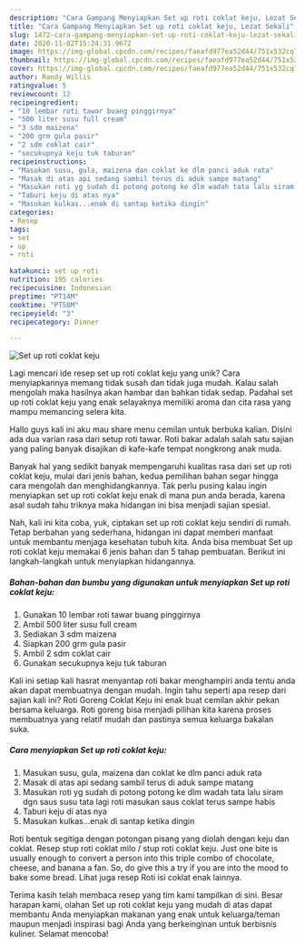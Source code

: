 ```yaml
---
description: "Cara Gampang Menyiapkan Set up roti coklat keju, Lezat Sekali"
title: "Cara Gampang Menyiapkan Set up roti coklat keju, Lezat Sekali"
slug: 1472-cara-gampang-menyiapkan-set-up-roti-coklat-keju-lezat-sekali
date: 2020-11-02T15:24:31.967Z
image: https://img-global.cpcdn.com/recipes/faeafd977ea52d44/751x532cq70/set-up-roti-coklat-keju-foto-resep-utama.jpg
thumbnail: https://img-global.cpcdn.com/recipes/faeafd977ea52d44/751x532cq70/set-up-roti-coklat-keju-foto-resep-utama.jpg
cover: https://img-global.cpcdn.com/recipes/faeafd977ea52d44/751x532cq70/set-up-roti-coklat-keju-foto-resep-utama.jpg
author: Randy Willis
ratingvalue: 5
reviewcount: 12
recipeingredient:
- "10 lembar roti tawar buang pinggirnya"
- "500 liter susu full cream"
- "3 sdm maizena"
- "200 grm gula pasir"
- "2 sdm coklat cair"
- "secukupnya keju tuk taburan"
recipeinstructions:
- "Masukan susu, gula, maizena dan coklat ke dlm panci aduk rata"
- "Masak di atas api sedang sambil terus di aduk sampe matang"
- "Masukan roti yg sudah di potong potong ke dlm wadah tata lalu siram dgn saus susu tata lagi roti masukan saus coklat terus sampe habis"
- "Taburi keju di atas nya"
- "Masukan kulkas...enak di santap ketika dingin"
categories:
- Resep
tags:
- set
- up
- roti

katakunci: set up roti 
nutrition: 195 calories
recipecuisine: Indonesian
preptime: "PT14M"
cooktime: "PT58M"
recipeyield: "3"
recipecategory: Dinner

---
```



![Set up roti coklat keju](https://img-global.cpcdn.com/recipes/faeafd977ea52d44/751x532cq70/set-up-roti-coklat-keju-foto-resep-utama.jpg)

Lagi mencari ide resep set up roti coklat keju yang unik? Cara menyiapkannya memang tidak susah dan tidak juga mudah. Kalau salah mengolah maka hasilnya akan hambar dan bahkan tidak sedap. Padahal set up roti coklat keju yang enak selayaknya memiliki aroma dan cita rasa yang mampu memancing selera kita.

Hallo guys kali ini aku mau share menu cemilan untuk berbuka kalian. Disini ada dua varian rasa dari setup roti tawar. Roti bakar adalah salah satu sajian yang paling banyak disajikan di kafe-kafe tempat nongkrong anak muda.

Banyak hal yang sedikit banyak mempengaruhi kualitas rasa dari set up roti coklat keju, mulai dari jenis bahan, kedua pemilihan bahan segar hingga cara mengolah dan menghidangkannya. Tak perlu pusing kalau ingin menyiapkan set up roti coklat keju enak di mana pun anda berada, karena asal sudah tahu triknya maka hidangan ini bisa menjadi sajian spesial.


Nah, kali ini kita coba, yuk, ciptakan set up roti coklat keju sendiri di rumah. Tetap berbahan yang sederhana, hidangan ini dapat memberi manfaat untuk membantu menjaga kesehatan tubuh kita. Anda bisa membuat Set up roti coklat keju memakai 6 jenis bahan dan 5 tahap pembuatan. Berikut ini langkah-langkah untuk menyiapkan hidangannya.

<!--inarticleads1-->

##### Bahan-bahan dan bumbu yang digunakan untuk menyiapkan Set up roti coklat keju:

1. Gunakan 10 lembar roti tawar buang pinggirnya
1. Ambil 500 liter susu full cream
1. Sediakan 3 sdm maizena
1. Siapkan 200 grm gula pasir
1. Ambil 2 sdm coklat cair
1. Gunakan secukupnya keju tuk taburan


Kali ini setiap kali hasrat menyantap roti bakar menghampiri anda tentu anda akan dapat membuatnya dengan mudah. Ingin tahu seperti apa resep dari sajian kali ini? Roti Goreng Coklat Keju ini enak buat cemilan akhir pekan bersama keluarga. Roti goreng bisa menjadi pilihan kita karena proses membuatnya yang relatif mudah dan pastinya semua keluarga bakalan suka. 

<!--inarticleads2-->

##### Cara menyiapkan Set up roti coklat keju:

1. Masukan susu, gula, maizena dan coklat ke dlm panci aduk rata
1. Masak di atas api sedang sambil terus di aduk sampe matang
1. Masukan roti yg sudah di potong potong ke dlm wadah tata lalu siram dgn saus susu tata lagi roti masukan saus coklat terus sampe habis
1. Taburi keju di atas nya
1. Masukan kulkas...enak di santap ketika dingin


Roti bentuk segitiga dengan potongan pisang yang diolah dengan keju dan coklat. Resep stup roti coklat milo / stup roti coklat keju. Just one bite is usually enough to convert a person into this triple combo of chocolate, cheese, and banana a fan. So, do give this a try if you are into the mood to bake some bread. Lihat juga resep Roti isi coklat enak lainnya. 

Terima kasih telah membaca resep yang tim kami tampilkan di sini. Besar harapan kami, olahan Set up roti coklat keju yang mudah di atas dapat membantu Anda menyiapkan makanan yang enak untuk keluarga/teman maupun menjadi inspirasi bagi Anda yang berkeinginan untuk berbisnis kuliner. Selamat mencoba!
